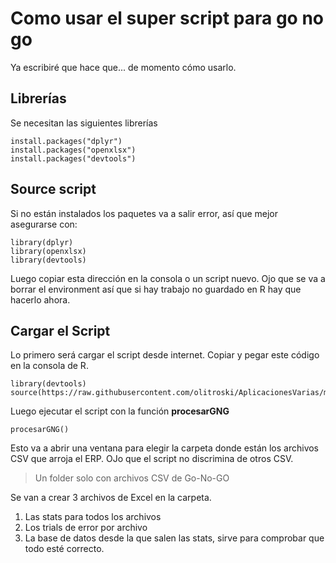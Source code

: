# Como usar el super script para go no go

Ya escribiré que hace que... de momento cómo usarlo.

## Librerías

Se necesitan las siguientes librerías

```
install.packages("dplyr")
install.packages("openxlsx")
install.packages("devtools")
```



## Source script

Si no están instalados los paquetes va a salir error, así que mejor asegurarse con:

```
library(dplyr)
library(openxlsx)
library(devtools)
```

Luego copiar esta dirección en la consola o un script nuevo. Ojo que se va a borrar el environment así que si hay trabajo no guardado en R hay que hacerlo ahora.

## Cargar el Script

Lo primero será cargar el script desde internet. Copiar y pegar este código en la consola de R.

```
library(devtools)
source(https://raw.githubusercontent.com/olitroski/AplicacionesVarias/master/GoNoGo/script_button_events.R)
```

Luego ejecutar el script con la función **procesarGNG** 

```
procesarGNG()
```

Esto va a abrir una ventana para elegir la carpeta donde están los archivos CSV que arroja el ERP. OJo que el  script no discrimina de otros CSV.

> Un folder solo con archivos CSV de Go-No-GO

Se van a crear 3 archivos de Excel en la carpeta. 

1. Las stats para todos los archivos
2. Los trials de error por archivo
3. La base de datos desde la que salen las stats, sirve para comprobar que todo esté correcto.



